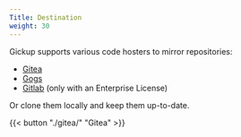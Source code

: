 ```yaml
---
Title: Destination
weight: 30
---
```


Gickup supports various code hosters to mirror repositories:
- [Gitea](https://gitea.io/en-us/)
- [Gogs](https://gogs.io/)
- [Gitlab](https://about.gitlab.com/) (only with an Enterprise License)

Or clone them locally and keep them up-to-date.

{{< button "./gitea/" "Gitea" >}}